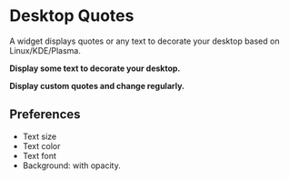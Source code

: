 # Desktop Quotes

<!-- > 8:27, 9/15/17. -->

<!-- Keywords: *Desktop Quotes*, *Quote of the Day*, *Daily Quote*. -->

A widget displays quotes or any text to decorate your desktop based on Linux/KDE/Plasma.

**Display some text to decorate your desktop.**

**Display custom quotes and change regularly.**

## Preferences

- Text size
- Text color
- Text font
- Background: with opacity.
